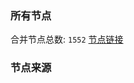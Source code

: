 ### 所有节点
合并节点总数: `1552`
[节点链接](https://raw.githubusercontent.com/rzhy1/11/master/sub/sub_merge_base64.txt)

### 节点来源
